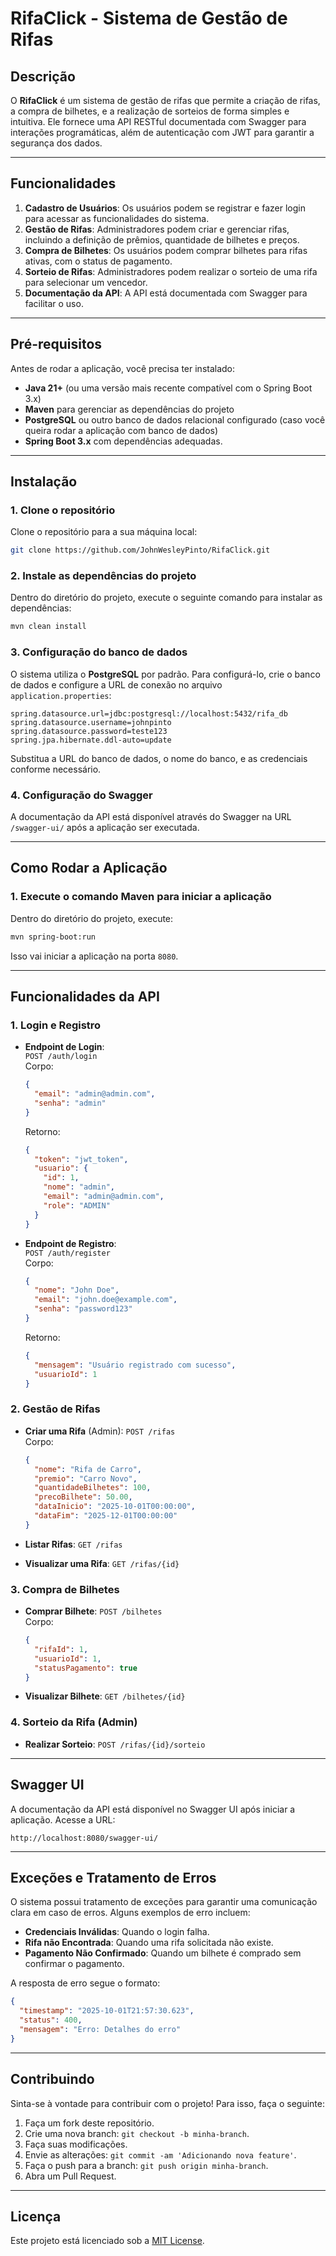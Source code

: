 
# RifaClick - Sistema de Gestão de Rifas

## Descrição

O **RifaClick** é um sistema de gestão de rifas que permite a criação de rifas, a compra de bilhetes, e a realização de sorteios de forma simples e intuitiva. Ele fornece uma API RESTful documentada com Swagger para interações programáticas, além de autenticação com JWT para garantir a segurança dos dados.

---

## Funcionalidades

1. **Cadastro de Usuários**: Os usuários podem se registrar e fazer login para acessar as funcionalidades do sistema.
2. **Gestão de Rifas**: Administradores podem criar e gerenciar rifas, incluindo a definição de prêmios, quantidade de bilhetes e preços.
3. **Compra de Bilhetes**: Os usuários podem comprar bilhetes para rifas ativas, com o status de pagamento.
4. **Sorteio de Rifas**: Administradores podem realizar o sorteio de uma rifa para selecionar um vencedor.
5. **Documentação da API**: A API está documentada com Swagger para facilitar o uso.

---

## Pré-requisitos

Antes de rodar a aplicação, você precisa ter instalado:

- **Java 21+** (ou uma versão mais recente compatível com o Spring Boot 3.x)
- **Maven** para gerenciar as dependências do projeto
- **PostgreSQL** ou outro banco de dados relacional configurado (caso você queira rodar a aplicação com banco de dados)
- **Spring Boot 3.x** com dependências adequadas.

---

## Instalação

### 1. Clone o repositório

Clone o repositório para a sua máquina local:

```bash
git clone https://github.com/JohnWesleyPinto/RifaClick.git
```

### 2. Instale as dependências do projeto

Dentro do diretório do projeto, execute o seguinte comando para instalar as dependências:

```bash
mvn clean install
```

### 3. Configuração do banco de dados

O sistema utiliza o **PostgreSQL** por padrão. Para configurá-lo, crie o banco de dados e configure a URL de conexão no arquivo `application.properties`:

```properties
spring.datasource.url=jdbc:postgresql://localhost:5432/rifa_db
spring.datasource.username=johnpinto
spring.datasource.password=teste123
spring.jpa.hibernate.ddl-auto=update
```

Substitua a URL do banco de dados, o nome do banco, e as credenciais conforme necessário.

### 4. Configuração do Swagger

A documentação da API está disponível através do Swagger na URL `/swagger-ui/` após a aplicação ser executada.

---

## Como Rodar a Aplicação

### 1. Execute o comando Maven para iniciar a aplicação

Dentro do diretório do projeto, execute:

```bash
mvn spring-boot:run
```

Isso vai iniciar a aplicação na porta `8080`.

---

## Funcionalidades da API

### 1. **Login e Registro**

- **Endpoint de Login**:  
  `POST /auth/login`  
  Corpo:
  ```json
  {
    "email": "admin@admin.com",
    "senha": "admin"
  }
  ```
  Retorno:
  ```json
  {
    "token": "jwt_token",
    "usuario": {
      "id": 1,
      "nome": "admin",
      "email": "admin@admin.com",
      "role": "ADMIN"
    }
  }
  ```

- **Endpoint de Registro**:  
  `POST /auth/register`  
  Corpo:
  ```json
  {
    "nome": "John Doe",
    "email": "john.doe@example.com",
    "senha": "password123"
  }
  ```
  Retorno:
  ```json
  {
    "mensagem": "Usuário registrado com sucesso",
    "usuarioId": 1
  }
  ```

### 2. **Gestão de Rifas**

- **Criar uma Rifa** (Admin):
  `POST /rifas`  
  Corpo:
  ```json
  {
    "nome": "Rifa de Carro",
    "premio": "Carro Novo",
    "quantidadeBilhetes": 100,
    "precoBilhete": 50.00,
    "dataInicio": "2025-10-01T00:00:00",
    "dataFim": "2025-12-01T00:00:00"
  }
  ```

- **Listar Rifas**:
  `GET /rifas`

- **Visualizar uma Rifa**:
  `GET /rifas/{id}`

### 3. **Compra de Bilhetes**

- **Comprar Bilhete**:
  `POST /bilhetes`  
  Corpo:
  ```json
  {
    "rifaId": 1,
    "usuarioId": 1,
    "statusPagamento": true
  }
  ```

- **Visualizar Bilhete**:
  `GET /bilhetes/{id}`

### 4. **Sorteio da Rifa** (Admin)

- **Realizar Sorteio**:
  `POST /rifas/{id}/sorteio`

---

## Swagger UI

A documentação da API está disponível no Swagger UI após iniciar a aplicação. Acesse a URL:

```
http://localhost:8080/swagger-ui/
```

---

## Exceções e Tratamento de Erros

O sistema possui tratamento de exceções para garantir uma comunicação clara em caso de erros. Alguns exemplos de erro incluem:

- **Credenciais Inválidas**: Quando o login falha.
- **Rifa não Encontrada**: Quando uma rifa solicitada não existe.
- **Pagamento Não Confirmado**: Quando um bilhete é comprado sem confirmar o pagamento.

A resposta de erro segue o formato:

```json
{
  "timestamp": "2025-10-01T21:57:30.623",
  "status": 400,
  "mensagem": "Erro: Detalhes do erro"
}
```

---

## Contribuindo

Sinta-se à vontade para contribuir com o projeto! Para isso, faça o seguinte:

1. Faça um fork deste repositório.
2. Crie uma nova branch: `git checkout -b minha-branch`.
3. Faça suas modificações.
4. Envie as alterações: `git commit -am 'Adicionando nova feature'`.
5. Faça o push para a branch: `git push origin minha-branch`.
6. Abra um Pull Request.

---

## Licença

Este projeto está licenciado sob a [MIT License](LICENSE).
